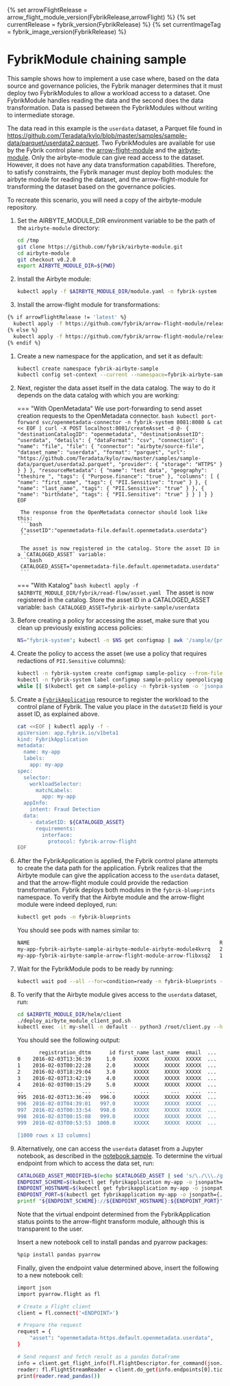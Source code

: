 {% set arrowFlightRelease = arrow_flight_module_version(FybrikRelease,arrowFlight) %}
{% set currentRelease = fybrik_version(FybrikRelease) %}
{% set currentImageTag = fybrik_image_version(FybrikRelease) %}

# FybrikModule chaining sample

This sample shows how to implement a use case where, based on the data source and governance policies, the Fybrik manager determines that it must deploy two FybrikModules to allow a workload access to a dataset. One FybrikModule handles reading the data and the second does the data transformation. Data is passed between the FybrikModules without writing to intermediate storage.

The data read in this example is the `userdata` dataset, a Parquet file found in https://github.com/Teradata/kylo/blob/master/samples/sample-data/parquet/userdata2.parquet. Two FybrikModules are available for use by the Fybrik control plane: the [arrow-flight-module](https://github.com/fybrik/arrow-flight-module) and the [airbyte-module](https://github.com/fybrik/airbyte-module). Only the airbyte-module can give read access to the dataset. However, it does not have any data transformation capabilities. Therefore, to satisfy constraints, the Fybrik manager must deploy both modules: the airbyte module for reading the dataset, and the arrow-flight-module for transforming the dataset based on the governance policies.

To recreate this scenario, you will need a copy of the airbyte-module repository.

1. Set the AIRBYTE_MODULE_DIR environment variable to be the path of the `airbyte-module` directory:
    ```bash
    cd /tmp
    git clone https://github.com/fybrik/airbyte-module.git
    cd airbyte-module
    git checkout v0.2.0
    export AIRBYTE_MODULE_DIR=${PWD}
    ```

1. Install the Airbyte module:
    ```bash
    kubectl apply -f $AIRBYTE_MODULE_DIR/module.yaml -n fybrik-system
    ```

1. Install the arrow-flight module for transformations:
```bash
{% if arrowFlightRelease != 'latest' %}
  kubectl apply -f https://github.com/fybrik/arrow-flight-module/releases/download/{{ arrowFlightRelease }}/module.yaml -n fybrik-system
{% else %}
  kubectl apply -f https://github.com/fybrik/arrow-flight-module/releases/{{ arrowFlightRelease }}/download/module.yaml -n fybrik-system
{% endif %}
```

1. Create a new namespace for the application, and set it as default:
    ```bash
    kubectl create namespace fybrik-airbyte-sample
    kubectl config set-context --current --namespace=fybrik-airbyte-sample
    ```

1. Next, register the data asset itself in the data catalog. The way to do it depends on the data catalog with which you are working:

    === "With OpenMetadata"
        We use port-forwarding to send asset creation requests to the OpenMetadata connector.
        ```bash
        kubectl port-forward svc/openmetadata-connector -n fybrik-system 8081:8080 &
        cat << EOF | curl -X POST localhost:8081/createAsset -d @-
        {
          "destinationCatalogID": "openmetadata",
          "destinationAssetID": "userdata",
          "details": {
            "dataFormat": "csv",
            "connection": {
              "name": "file",
              "file": {
                "connector": "airbyte/source-file",
                "dataset_name": "userdata",
                "format": "parquet",
                "url": "https://github.com/Teradata/kylo/raw/master/samples/sample-data/parquet/userdata2.parquet",
                "provider": {
                  "storage": "HTTPS"
                }
              }
            }
          },
          "resourceMetadata": {
            "name": "test data",
            "geography": "theshire ",
            "tags": {
              "Purpose.finance": "true"
            },
            "columns": [
              {
                "name": "first_name",
                "tags": {
                  "PII.Sensitive": "true"
                }
              },
              {
                "name": "last_name",
                "tags": {
                  "PII.Sensitive": "true"
                }
              },
              {
                "name": "birthdate",
                "tags": {
                  "PII.Sensitive": "true"
                }
              }
            ]
          }
        }
        EOF
        ```

        The response from the OpenMetadata connector should look like this:
        ```bash
        {"assetID":"openmetadata-file.default.openmetadata.userdata"}
        ```

        The asset is now registered in the catalog. Store the asset ID in a `CATALOGED_ASSET` variable:
        ```bash
        CATALOGED_ASSET="openmetadata-file.default.openmetadata.userdata"
        ```

    === "With Katalog"
        ```bash
        kubectl apply -f $AIRBYTE_MODULE_DIR/fybrik/read-flow/asset.yaml
        ```
        The asset is now registered in the catalog. Store the asset ID in a CATALOGED_ASSET variable:
        ```bash
        CATALOGED_ASSET=fybrik-airbyte-sample/userdata
        ```

1. Before creating a policy for accessing the asset, make sure that you clean up previously existing access policies:
   ```bash
   NS="fybrik-system"; kubectl -n $NS get configmap | awk '/sample/{print $1}' | xargs  kubectl delete -n $NS configmap
   ```

1. Create the policy to access the asset (we use a policy that requires redactions of `PII.Sensitive` columns):
   ```bash
   kubectl -n fybrik-system create configmap sample-policy --from-file=$AIRBYTE_MODULE_DIR/fybrik/sample-policy-restrictive.rego
   kubectl -n fybrik-system label configmap sample-policy openpolicyagent.org/policy=rego
   while [[ $(kubectl get cm sample-policy -n fybrik-system -o 'jsonpath={.metadata.annotations.openpolicyagent\.org/policy-status}') != '{"status":"ok"}' ]]; do echo "waiting for policy to be applied" && sleep 5; done
   ```

1. Create a [`FybrikApplication`](../reference/crds.md#fybrikapplication) resource to register the workload to the control plane of Fybrik. The value you place in the `dataSetID` field is your asset ID, as explained above.

    ```bash
    cat <<EOF | kubectl apply -f -
    apiVersion: app.fybrik.io/v1beta1
    kind: FybrikApplication
    metadata:
      name: my-app
      labels:
        app: my-app
    spec:
      selector:
        workloadSelector:
          matchLabels:
            app: my-app
      appInfo:
        intent: Fraud Detection
      data:
        - dataSetID: ${CATALOGED_ASSET}
          requirements:
            interface:
              protocol: fybrik-arrow-flight
    EOF
    ```

1. After the FybrikApplication is applied, the Fybrik control plane attempts to create the data path for the application. Fybrik realizes that the Airbyte module can give the application access to the `userdata` dataset, and that the arrow-flight module could provide the redaction transformation. Fybrik deploys both modules in the `fybrik-blueprints` namespace. To verify that the Airbyte module and the arrow-flight module were indeed deployed, run:
   ```bash
   kubectl get pods -n fybrik-blueprints
   ```
   You should see pods with names similar to:
   ```bash
   NAME                                                              READY   STATUS    RESTARTS   AGE
   my-app-fybrik-airbyte-sample-airbyte-module-airbyte-module4kvrq   2/2     Running   0          43s
   my-app-fybrik-airbyte-sample-arrow-flight-module-arrow-flibxsq2   1/1     Running   0          43s
   ```

1. Wait for the FybrikModule pods to be ready by running:
   ```bash
   kubectl wait pod --all --for=condition=ready -n fybrik-blueprints --timeout 10m
   ```

1. To verify that the Airbyte module gives access to the `userdata` dataset, run:
   ```bash
   cd $AIRBYTE_MODULE_DIR/helm/client
   ./deploy_airbyte_module_client_pod.sh
   kubectl exec -it my-shell -n default -- python3 /root/client.py --host my-app-fybrik-airbyte-sample-arrow-flight-module.fybrik-blueprints --port 80 --asset ${CATALOGED_ASSET}
   ```
   You should see the following output:
   ```bash
          registration_dttm      id first_name last_name  email  ...     country birthdate     salary                     title comments
   0    2016-02-03T13:36:39     1.0      XXXXX     XXXXX  XXXXX  ...   Indonesia     XXXXX  140249.37  Senior Financial Analyst         
   1    2016-02-03T00:22:28     2.0      XXXXX     XXXXX  XXXXX  ...       China     XXXXX        NaN                                   
   2    2016-02-03T18:29:04     3.0      XXXXX     XXXXX  XXXXX  ...      France     XXXXX  236219.26                   Teacher         
   3    2016-02-03T13:42:19     4.0      XXXXX     XXXXX  XXXXX  ...      Russia     XXXXX        NaN    Nuclear Power Engineer         
   4    2016-02-03T00:15:29     5.0      XXXXX     XXXXX  XXXXX  ...      France     XXXXX   50210.02             Senior Editor         
   ..                   ...     ...        ...       ...    ...  ...         ...       ...        ...                       ...      ...
   995  2016-02-03T13:36:49   996.0      XXXXX     XXXXX  XXXXX  ...       China     XXXXX  185421.82                                  "
   996  2016-02-03T04:39:01   997.0      XXXXX     XXXXX  XXXXX  ...    Malaysia     XXXXX  279671.68                                   
   997  2016-02-03T00:33:54   998.0      XXXXX     XXXXX  XXXXX  ...      Poland     XXXXX  112275.78                                   
   998  2016-02-03T00:15:08   999.0      XXXXX     XXXXX  XXXXX  ...  Kazakhstan     XXXXX   53564.76        Speech Pathologist         
   999  2016-02-03T00:53:53  1000.0      XXXXX     XXXXX  XXXXX  ...     Nigeria     XXXXX  239858.70                                   
   
   [1000 rows x 13 columns]
   ```

1. Alternatively, one can access the `userdata` dataset from a Jupyter notebook, as described in the [notebook sample](../notebook-read/#read-the-dataset-from-the-notebook). To determine the virtual endpoint from which to access the data set, run:
   ```bash
   CATALOGED_ASSET_MODIFIED=$(echo $CATALOGED_ASSET | sed 's/\./\\\./g')
   ENDPOINT_SCHEME=$(kubectl get fybrikapplication my-app -o jsonpath={.status.assetStates.${CATALOGED_ASSET_MODIFIED}.endpoint.fybrik-arrow-flight.scheme})
   ENDPOINT_HOSTNAME=$(kubectl get fybrikapplication my-app -o jsonpath={.status.assetStates.${CATALOGED_ASSET_MODIFIED}.endpoint.fybrik-arrow-flight.hostname})
   ENDPOINT_PORT=$(kubectl get fybrikapplication my-app -o jsonpath={.status.assetStates.${CATALOGED_ASSET_MODIFIED}.endpoint.fybrik-arrow-flight.port})
   printf "${ENDPOINT_SCHEME}://${ENDPOINT_HOSTNAME}:${ENDPOINT_PORT}"
   ```

   Note that the virtual endpoint determined from the FybrikApplication status points to the arrow-flight transform module, although this is transparent to the user.

   Insert a new notebook cell to install pandas and pyarrow packages:
   ```bash
   %pip install pandas pyarrow
   ```

   Finally, given the endpoint value determined above, insert the following to a new notebook cell:
   ```bash
   import json
   import pyarrow.flight as fl

   # Create a Flight client
   client = fl.connect('<ENDPOINT>')

   # Prepare the request
   request = {
       "asset": "openmetadata-https.default.openmetadata.userdata",
   }

   # Send request and fetch result as a pandas DataFrame
   info = client.get_flight_info(fl.FlightDescriptor.for_command(json.dumps(request)))
   reader: fl.FlightStreamReader = client.do_get(info.endpoints[0].ticket)
   print(reader.read_pandas())
   ```
